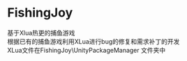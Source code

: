 # FishingJoy
基于Xlua热更的捕鱼游戏\
根据已有的捕鱼游戏利用XLua进行bug的修复和需求补丁的开发\
XLua文件在FishingJoy\UnityPackageManager 文件夹中
